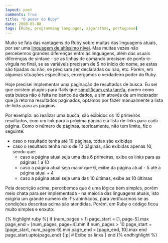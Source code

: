 ```yaml
---
layout: post
comments: true
title: "O poder do Ruby"
date: 2008-05-08
tags: [Ruby, programming languages, algorithms, portuguese]
---
```

Muito se fala das vantagens do Ruby sobre muitas das linguagens atuais, por ser uma [linguagem de altíssimo nível](http://darynholmes.wordpress.com/2008/04/07/very-high-level-language-%E2%80%93-so-what/). Mas muitas vezes não percebemos grandes diferenças entre as linguagens, além das usuais diferenças de sintaxe - se as linhas de comando precisam de ponto-e-vírgula no final, se as variáveis precisam de $ no início do nome, se estas são tipadas ou não, se precisam ser declaradas ou não, etc. Porém, em algumas situações específicas, enxergamos o verdadeiro poder do Ruby.

Hoje precisei implementar uma paginação de resultados de busca. Eu sei que existem plugins para Rails que [simplificam esta tarefa](http://errtheblog.com/posts/47-i-will-paginate), porém como esta busca não é feita no banco de dados, e sim através de um indexador que já retorna resultados paginados, optamos por fazer manualmente a lista de links para as páginas.

Por exemplo: ao realizar uma busca, são exibidos os 10 primeiros resultados, com um link para a próxima página e a lista de links para cada página. Como o número de páginas, teoricamente, não tem limite, fiz o seguinte:

- caso o resultado tenha até 10 páginas, todas são exibidas
- caso o resultado tenha mais de 10 páginas, são exibidas apenas 10, sendo que:
  - caso a página atual seja uma das 6 primeiras, exibe os links para as páginas 1 a 10
  - caso a página atual seja maior que 6, exibe da página atual - 5 até a página atual + 4
  - caso a página atual seja uma das 10 últimas, exibe as 10 últimas

Pela descrição acima, percebemos que é uma lógica bem simples, porém meio chata para ser implementada - na maioria das linguagens atuais, isto exigiria um grande número de if's aninhados, para verificarmos se as condições descritas acima são atendidas. Porém, em Ruby o código ficou muito simples e enxuto:

{% highlight ruby %}
if (num_pages > 1)
  page_start = [1, page-5].max
  page_end = [num_pages, page+4].min
  if num_pages > 10
    page_start = [page_start, num_pages-9].min
    page_end = [page_end, 10].max
  end
  page_start.upto(page_end) {|p|
    # Exibe os links
  }
end
{% endhighlight %}
